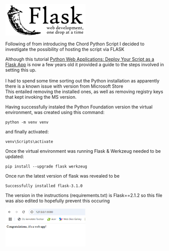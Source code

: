 <img class="image" src="/docs/assets/Flask_logo.png" width = "50%">

Following of from introducing the Chord Python Script I decided to investigate the possibility of hosting the script via FLASK

Although this tutorial <a href="https://realpython.com/python-web-applications/">Python Web Applications: Deploy Your Script as a Flask App</a> is now a few years old it provided a guide to the steps involved in setting this up.<br><BR>
I had to spend some time sorting out the Python installation as apparently there is a known issue with version from Microsoft Store<br> This entailed removing the installed ones, as well as removing registry keys that kept invoking the MS version.

Having successfully instaled the Python Foundation version the virtual environment, was created using this command:

 
    
    python -m venv venv

 
and finally activated:

    venv\Scripts\activate

Once the virtual environment was running Flask & Werkzeug needed to be updated:

    pip install --upgrade flask werkzeug

Once run the latest version of flask was revealed to be

    Successfully installed flask-3.1.0

The version in the instructions (requirements.txt) is Flask==2.1.2 so this file was also edited to hopefully prevent this occuring

<img class="image" src="/docs/assets/localRun.png" width = "50%">
    


    



